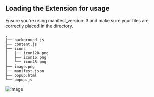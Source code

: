 ## Loading the Extension for usage

Ensure you're using manifest_version: 3 and make sure your files are correctly placed in the directory.

```shell
.
├── background.js
├── content.js
├── icons
│   ├── icon128.png
│   ├── icon16.png
│   └── icon48.png
├── image.png
├── manifest.json
├── popup.html
└── popup.js
```

![image](https://github.com/Dieptranivsr/MultipleSearchExtension/assets/69444682/23892637-ce58-4fea-84ae-be5f43d8b3a9)
